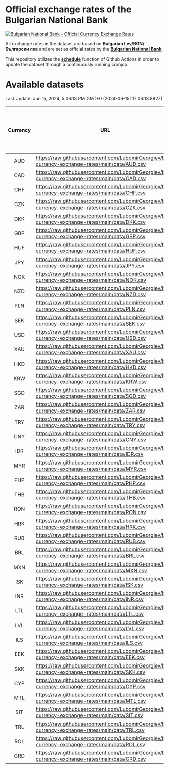 # Official exchange rates of the Bulgarian National Bank

[![Bulgarian National Bank - Official Currency Exchange Rates](https://github.com/LubomirGeorgiev/bnb-currency-exchange-rates/actions/workflows/update-rates.yml/badge.svg?branch=main)](https://github.com/LubomirGeorgiev/bnb-currency-exchange-rates/actions/workflows/update-rates.yml)

All exchange rates in the dataset are based on **Bulgarian Lev/BGN/Български лев** and are set as official rates by the [**Bulgarian National Bank**](https://www.bnb.bg/Statistics/StExternalSector/StExchangeRates/StERForeignCurrencies/index.htm?toLang=_EN).

This repository utilizes the [**schedule**](https://docs.github.com/en/actions/reference/events-that-trigger-workflows) function of Github Actions in order to update the dataset through a continuously running cronjob.

# Available datasets

<!-- START LINKS (DO NOT EVER FU*ING DELETE THIS COMMENT FOR THE LOVE OF YOUR LIFE!!! IF YOU ARE CURIOS HOW IT WORKS, YOU CAN HAVE A LOOK AT ./src/updateReadme.ts) -->

Last Update: Jun 15, 2024, 5:06:18 PM GMT+0 (2024-06-15T17:06:18.892Z)

| Currency | URL                                                                                             | Number of records | Number of missing days that were filled in |
| :------: | ----------------------------------------------------------------------------------------------- | :---------------: | :----------------------------------------: |
|   AUD    | https://raw.githubusercontent.com/LubomirGeorgiev/bnb-currency-exchange-rates/main/data/AUD.csv |       9015        |                    2787                    |
|   CAD    | https://raw.githubusercontent.com/LubomirGeorgiev/bnb-currency-exchange-rates/main/data/CAD.csv |       9015        |                    2787                    |
|   CHF    | https://raw.githubusercontent.com/LubomirGeorgiev/bnb-currency-exchange-rates/main/data/CHF.csv |       9015        |                    2787                    |
|   CZK    | https://raw.githubusercontent.com/LubomirGeorgiev/bnb-currency-exchange-rates/main/data/CZK.csv |       9015        |                    2787                    |
|   DKK    | https://raw.githubusercontent.com/LubomirGeorgiev/bnb-currency-exchange-rates/main/data/DKK.csv |       9015        |                    2787                    |
|   GBP    | https://raw.githubusercontent.com/LubomirGeorgiev/bnb-currency-exchange-rates/main/data/GBP.csv |       9015        |                    2787                    |
|   HUF    | https://raw.githubusercontent.com/LubomirGeorgiev/bnb-currency-exchange-rates/main/data/HUF.csv |       9015        |                    2787                    |
|   JPY    | https://raw.githubusercontent.com/LubomirGeorgiev/bnb-currency-exchange-rates/main/data/JPY.csv |       9015        |                    2787                    |
|   NOK    | https://raw.githubusercontent.com/LubomirGeorgiev/bnb-currency-exchange-rates/main/data/NOK.csv |       9015        |                    2787                    |
|   NZD    | https://raw.githubusercontent.com/LubomirGeorgiev/bnb-currency-exchange-rates/main/data/NZD.csv |       9015        |                    2787                    |
|   PLN    | https://raw.githubusercontent.com/LubomirGeorgiev/bnb-currency-exchange-rates/main/data/PLN.csv |       9015        |                    2787                    |
|   SEK    | https://raw.githubusercontent.com/LubomirGeorgiev/bnb-currency-exchange-rates/main/data/SEK.csv |       9015        |                    2787                    |
|   USD    | https://raw.githubusercontent.com/LubomirGeorgiev/bnb-currency-exchange-rates/main/data/USD.csv |       9015        |                    2787                    |
|   XAU    | https://raw.githubusercontent.com/LubomirGeorgiev/bnb-currency-exchange-rates/main/data/XAU.csv |       9015        |                    2789                    |
|   HKD    | https://raw.githubusercontent.com/LubomirGeorgiev/bnb-currency-exchange-rates/main/data/HKD.csv |       8713        |                    2696                    |
|   KRW    | https://raw.githubusercontent.com/LubomirGeorgiev/bnb-currency-exchange-rates/main/data/KRW.csv |       8713        |                    2696                    |
|   SGD    | https://raw.githubusercontent.com/LubomirGeorgiev/bnb-currency-exchange-rates/main/data/SGD.csv |       8713        |                    2696                    |
|   ZAR    | https://raw.githubusercontent.com/LubomirGeorgiev/bnb-currency-exchange-rates/main/data/ZAR.csv |       8713        |                    2696                    |
|   TRY    | https://raw.githubusercontent.com/LubomirGeorgiev/bnb-currency-exchange-rates/main/data/TRY.csv |       7195        |                    2226                    |
|   CNY    | https://raw.githubusercontent.com/LubomirGeorgiev/bnb-currency-exchange-rates/main/data/CNY.csv |       7075        |                    2190                    |
|   IDR    | https://raw.githubusercontent.com/LubomirGeorgiev/bnb-currency-exchange-rates/main/data/IDR.csv |       7075        |                    2190                    |
|   MYR    | https://raw.githubusercontent.com/LubomirGeorgiev/bnb-currency-exchange-rates/main/data/MYR.csv |       7075        |                    2190                    |
|   PHP    | https://raw.githubusercontent.com/LubomirGeorgiev/bnb-currency-exchange-rates/main/data/PHP.csv |       7075        |                    2190                    |
|   THB    | https://raw.githubusercontent.com/LubomirGeorgiev/bnb-currency-exchange-rates/main/data/THB.csv |       7075        |                    2190                    |
|   RON    | https://raw.githubusercontent.com/LubomirGeorgiev/bnb-currency-exchange-rates/main/data/RON.csv |       7016        |                    2172                    |
|   HRK    | https://raw.githubusercontent.com/LubomirGeorgiev/bnb-currency-exchange-rates/main/data/HRK.csv |       6543        |                    2020                    |
|   RUB    | https://raw.githubusercontent.com/LubomirGeorgiev/bnb-currency-exchange-rates/main/data/RUB.csv |       6241        |                    1925                    |
|   BRL    | https://raw.githubusercontent.com/LubomirGeorgiev/bnb-currency-exchange-rates/main/data/BRL.csv |       6105        |                    1893                    |
|   MXN    | https://raw.githubusercontent.com/LubomirGeorgiev/bnb-currency-exchange-rates/main/data/MXN.csv |       6105        |                    1893                    |
|   ISK    | https://raw.githubusercontent.com/LubomirGeorgiev/bnb-currency-exchange-rates/main/data/ISK.csv |       5894        |                    1829                    |
|   INR    | https://raw.githubusercontent.com/LubomirGeorgiev/bnb-currency-exchange-rates/main/data/INR.csv |       5738        |                    1779                    |
|   LTL    | https://raw.githubusercontent.com/LubomirGeorgiev/bnb-currency-exchange-rates/main/data/LTL.csv |       5272        |                    1614                    |
|   LVL    | https://raw.githubusercontent.com/LubomirGeorgiev/bnb-currency-exchange-rates/main/data/LVL.csv |       4907        |                    1500                    |
|   ILS    | https://raw.githubusercontent.com/LubomirGeorgiev/bnb-currency-exchange-rates/main/data/ILS.csv |       4893        |                    1526                    |
|   EEK    | https://raw.githubusercontent.com/LubomirGeorgiev/bnb-currency-exchange-rates/main/data/EEK.csv |       4119        |                    1258                    |
|   SKK    | https://raw.githubusercontent.com/LubomirGeorgiev/bnb-currency-exchange-rates/main/data/SKK.csv |       2970        |                    912                     |
|   CYP    | https://raw.githubusercontent.com/LubomirGeorgiev/bnb-currency-exchange-rates/main/data/CYP.csv |       2906        |                    890                     |
|   MTL    | https://raw.githubusercontent.com/LubomirGeorgiev/bnb-currency-exchange-rates/main/data/MTL.csv |       2604        |                    799                     |
|   SIT    | https://raw.githubusercontent.com/LubomirGeorgiev/bnb-currency-exchange-rates/main/data/SIT.csv |       2542        |                    778                     |
|   TRL    | https://raw.githubusercontent.com/LubomirGeorgiev/bnb-currency-exchange-rates/main/data/TRL.csv |       1818        |                    559                     |
|   ROL    | https://raw.githubusercontent.com/LubomirGeorgiev/bnb-currency-exchange-rates/main/data/ROL.csv |       1697        |                    524                     |
|   GRD    | https://raw.githubusercontent.com/LubomirGeorgiev/bnb-currency-exchange-rates/main/data/GRD.csv |        361        |                    109                     |

<!-- END LINKS (DO NOT EVER FU*ING DELETE THIS COMMENT FOR THE LOVE OF YOUR LIFE!!! IF YOU ARE CURIOS HOW IT WORKS, YOU CAN HAVE A LOOK AT ./src/updateReadme.ts) -->
